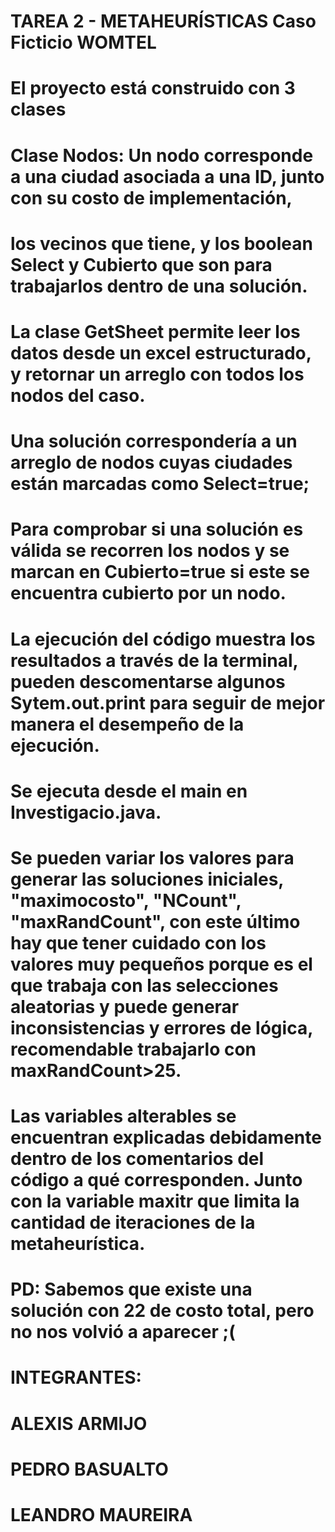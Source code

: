 # TAREA 2 - METAHEURÍSTICAS Caso Ficticio WOMTEL

# El proyecto está construido con 3 clases
# Clase Nodos: Un nodo corresponde a una ciudad asociada a una ID, junto con su costo de implementación,
# los vecinos que tiene, y los boolean Select y Cubierto que son para trabajarlos dentro de una solución.

# La clase GetSheet permite leer los datos desde un excel estructurado, y retornar un arreglo con todos los nodos del caso.
# Una solución correspondería a un arreglo de nodos cuyas ciudades están marcadas como Select=true;
# Para comprobar si una solución es válida se recorren los nodos y se marcan en Cubierto=true si este se encuentra cubierto por un nodo.

# La ejecución del código muestra los resultados a través de la terminal, pueden descomentarse algunos Sytem.out.print para seguir de mejor manera el desempeño de la ejecución.

# Se ejecuta desde el main en Investigacio.java.
# Se pueden variar los valores para generar las soluciones iniciales, "maximocosto", "NCount", "maxRandCount", con este último hay que tener cuidado con los valores muy pequeños porque es el que trabaja con las selecciones aleatorias y puede generar inconsistencias y errores de lógica, recomendable trabajarlo con maxRandCount>25.
# Las variables alterables se encuentran explicadas debidamente dentro de los comentarios del código a qué corresponden. Junto con la variable maxitr que limita la cantidad de iteraciones de la metaheurística.

# PD: Sabemos que existe una solución con 22 de costo total, pero no nos volvió a aparecer ;( 

# INTEGRANTES:
# ALEXIS ARMIJO
# PEDRO BASUALTO
# LEANDRO MAUREIRA
